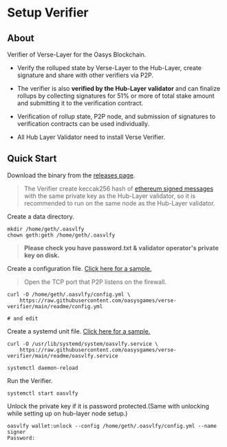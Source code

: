 # Setup Verifier

## About
Verifier of Verse-Layer for the Oasys Blockchain.

- Verify the rolluped state by Verse-Layer to the Hub-Layer, create signature and share with other verifiers via P2P.

- The verifier is also **verified by the Hub-Layer validator** and can finalize rollups by collecting signatures for 51% or more of total stake amount and submitting it to the verification contract.

- Verification of rollup state, P2P node, and submission of signatures to verification contracts can be used individually.

- All Hub Layer Validator need to install Verse Verifier. 

## Quick Start

Download the binary from the [releases page](https://github.com/oasysgames/verse-verifier/releases).

> The Verifier create keccak256 hash of [ethereum signed messages](https://eips.ethereum.org/EIPS/eip-712) with the same private key as the Hub-Layer validator, so it is recommended to run on the same node as the Hub-Layer validator.

Create a data directory.

```shell
mkdir /home/geth/.oasvlfy
chown geth:geth /home/geth/.oasvlfy
```

> **Please check you have password.txt & validator operator's private key on disk.**

Create a configuration file. [Click here for a sample.](./readme/config.yml)

> Open the TCP port that P2P listens on the firewall.

```shell
curl -O /home/geth/.oasvlfy/config.yml \
    https://raw.githubusercontent.com/oasysgames/verse-verifier/main/readme/config.yml

# and edit
```

Create a systemd unit file. [Click here for a sample.](./readme/oasvlfy.service)

```shell
curl -O /usr/lib/systemd/system/oasvlfy.service \
    https://raw.githubusercontent.com/oasysgames/verse-verifier/main/readme/oasvlfy.service

systemctl daemon-reload
```

Run the Verifier.

```shell
systemctl start oasvlfy
```

Unlock the private key if it is password protected.(Same with unlocking while setting up on hub-layer node setup.)

```shell
oasvlfy wallet:unlock --config /home/geth/.oasvlfy/config.yml --name signer
Password:
```